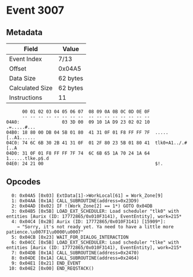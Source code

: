 # Event 3007

## Metadata

| Field           | Value    |
|-----------------|----------|
| Event Index     | 7/13     |
| Offset          | 0x04A5   |
| Data Size       | 62 bytes |
| Calculated Size | 62 bytes |
| Instructions    | 11       |

```
      00 01 02 03 04 05 06 07  08 09 0A 0B 0C 0D 0E 0F
      -- -- -- -- -- -- -- --  -- -- -- -- -- -- -- --
04A0:                03 3D 00  09 10 1A D9 23 02 02 10       .=.....#...
04B0: 18 80 00 DB 04 5B 01 80  41 31 0F 01 F8 FF FF 7F  .....[..A1......
04C0: 74 6C 6B 30 2B 41 31 0F  01 2F 80 23 5B 01 80 41  tlk0+A1../.#[..A
04D0: 31 0F 01 F8 FF FF 7F 74  6C 6B 65 1A 70 24 1A 64  1......tlke.p$.d
04E0: 24 21 00                                          $!.             
```

## Opcodes

```
  0: 0x04A5 [0x03] ExtData[1]->WorkLocal[61] = Work_Zone[9]
  1: 0x04AA [0x1A] CALL_SUBROUTINE(address=0x23D9)
  2: 0x04AD [0x02] IF !(Work_Zone[2] == 1*) GOTO 0x04DB
  3: 0x04B5 [0x5B] LOAD_EXT_SCHEDULER: Load scheduler "tlk0" with entities [Aurix (ID: 17772865/0x010F3141), EventEntity], work=215*
  4: 0x04C4 [0x2B] Aurix (ID: 17772865/0x010F3141) [15909*]:
    → "Sorry, it's not ready yet. Ya need to have a little more patience.\u007F1\u0000\u0007"
  5: 0x04CB [0x23] WAIT_FOR_DIALOG_INTERACTION
  6: 0x04CC [0x5B] LOAD_EXT_SCHEDULER: Load scheduler "tlke" with entities [Aurix (ID: 17772865/0x010F3141), EventEntity], work=215*
  7: 0x04DB [0x1A] CALL_SUBROUTINE(address=0x2470)
  8: 0x04DE [0x1A] CALL_SUBROUTINE(address=0x2464)
  9: 0x04E1 [0x21] END_EVENT
 10: 0x04E2 [0x00] END_REQSTACK()
```
